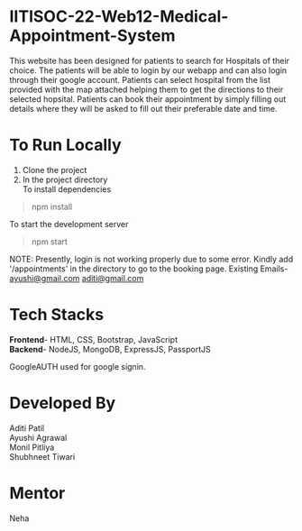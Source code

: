 
# IITISOC-22-Web12-Medical-Appointment-System


This website has been designed for patients to search for Hospitals of their choice. 
The patients will be able to login by our webapp and can also login through their google account.
Patients can select hospital from the list provided with the map attached helping them to get the directions to their selected hopsital.
Patients can book their appointment by simply filling out details where they will be asked to fill out their preferable date and time.

# To Run Locally 

1. Clone the project  
2. In the project directory</br> To install dependencies</br> 
 > npm install </br> 

To start the development server</br>

 > npm start


NOTE: Presently, login is not working properly due to some error. Kindly add '/appointments' in the directory to go to the booking page.
Existing Emails- ayushi@gmail.com
                 aditi@gmail.com


# Tech Stacks
**Frontend**- HTML, CSS, Bootstrap, JavaScript  
**Backend**- NodeJS, MongoDB, ExpressJS, PassportJS  

GoogleAUTH used for google signin.


# Developed By
Aditi Patil  
Ayushi Agrawal  
Monil Pitliya  
Shubhneet Tiwari

# Mentor
Neha


